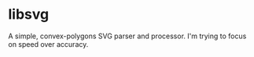 libsvg
======
A simple, convex-polygons SVG parser and processor. I'm trying to focus on speed over accuracy.
